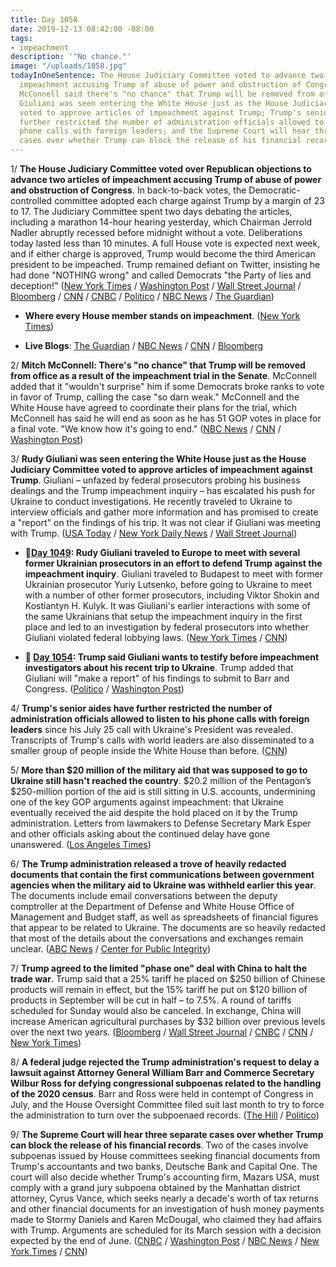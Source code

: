 ```yaml
---
title: Day 1058
date: 2019-12-13 08:42:00 -08:00
tags:
- impeachment
description: '"No chance."'
image: "/uploads/1058.jpg"
todayInOneSentence: The House Judiciary Committee voted to advance two articles of
  impeachment accusing Trump of abuse of power and obstruction of Congress; Mitch
  McConnell said there's "no chance" that Trump will be removed from office; Rudy
  Giuliani was seen entering the White House just as the House Judiciary Committee
  voted to approve articles of impeachment against Trump; Trump's senior aides have
  further restricted the number of administration officials allowed to listen to his
  phone calls with foreign leaders; and the Supreme Court will hear three separate
  cases over whether Trump can block the release of his financial records.
---
```


1/ **The House Judiciary Committee voted over Republican objections to advance two articles of impeachment accusing Trump of abuse of power and obstruction of Congress**. In back-to-back votes, the Democratic-controlled committee adopted each charge against Trump by a margin of 23 to 17. The Judiciary Committee spent two days debating the articles, including a marathon 14-hour hearing yesterday, which Chairman Jerrold Nadler abruptly recessed before midnight without a vote. Deliberations today lasted less than 10 minutes. A full House vote is expected next week, and if either charge is approved, Trump would become the third American president to be impeached. Trump remained defiant on Twitter, insisting he had done "NOTHING wrong" and called Democrats "the Party of lies and deception!" ([New York Times](https://www.nytimes.com/2019/12/13/us/politics/impeachment-vote.html) / [Washington Post](https://www.washingtonpost.com/politics/trump-impeachment-live-updates-trump-praises-republican-defenders-as-warriors-as-democratic-led-house-panel-prepares-to-vote-to-impeach-him/2019/12/13/d7ed59fc-1d94-11ea-b4c1-fd0d91b60d9e_story.html) / [Wall Street Journal](https://www.wsj.com/articles/house-panel-set-to-vote-on-trump-impeachment-articles-11576248297) / [Bloomberg](https://www.bloomberg.com/news/articles/2019-12-13/trump-impeachment-advances-as-historic-vote-sends-case-to-house) / [CNN](https://www.cnn.com/2019/12/13/politics/house-judiciary-committee-impeachment-vote/index.html) / [CNBC](https://www.cnbc.com/2019/12/13/judiciary-committee-approves-articles-of-impeachment-against-trump.html) / [Politico](https://www.politico.com/news/2019/12/13/house-judiciary-approves-articles-of-impeachment-paving-way-for-floor-vote-084362) / [NBC News](https://www.nbcnews.com/politics/trump-impeachment-inquiry/judiciary-committee-nears-historic-impeachment-vote-against-trump-n1101436) / [The Guardian](https://www.theguardian.com/us-news/2019/dec/13/house-committee-donald-trump-impeachment-vote))

* **Where every House member stands on impeachment**. ([New York Times](https://www.nytimes.com/interactive/2019/12/12/us/politics/trump-impeachment-house-vote-whip-count.html))

* **Live Blogs**: [The Guardian](https://www.theguardian.com/us-news/live/2019/dec/13/trump-news-today-live-impeachment-house-vote-democrats-2020-latest-updates) / [NBC News](https://www.nbcnews.com/politics/trump-impeachment-inquiry/live-blog/impeachment-live-updates-judiciary-debates-articles-impeachment-n1100121) / [CNN](https://www.cnn.com/politics/live-news/impeachment-inquiry-12-13-2019/index.html) / [Bloomberg](https://www.bloomberg.com/news/articles/2019-12-13/judiciary-sets-vote-on-articles-for-friday-impeachment-update)

2/ **Mitch McConnell: There's "no chance" that Trump will be removed from office as a result of the impeachment trial in the Senate**. McConnell added that it "wouldn't surprise" him if some Democrats broke ranks to vote in favor of Trump, calling the case "so darn weak." McConnell and the White House have agreed to coordinate their plans for the trial, which McConnell has said he will end as soon as he has 51 GOP votes in place for a final vote. "We know how it's going to end." ([NBC News](https://www.nbcnews.com/politics/trump-impeachment-inquiry/mcconnell-there-s-no-chance-trump-removed-office-n1101286) / [CNN](https://www.cnn.com/2019/12/12/politics/senate-impeachment-trial-mitch-mcconnell-white-house/index.html) / [Washington Post](https://www.washingtonpost.com/politics/2019/12/13/mcconnell-says-hell-let-trumps-white-house-dictate-trumps-impeachment-trial/))

3/ **Rudy Giuliani was seen entering the White House just as the House Judiciary Committee voted to approve articles of impeachment against Trump**. Giuliani – unfazed by federal prosecutors probing his business dealings and the Trump impeachment inquiry – has escalated his push for Ukraine to conduct investigations. He recently traveled to Ukraine to interview officials and gather more information and has promised to create a "report" on the findings of his trip. It was not clear if Giuliani was meeting with Trump. ([USA Today](https://www.usatoday.com/story/news/politics/2019/12/13/trump-attorney-rudy-giuliani-seen-white-house-amid-impeachment-vote/2636989001/) / [New York Daily News](https://www.nydailynews.com/news/politics/ny-rudy-giuliani-trump-impeachment-ukraine-20191213-tqxkjn5bebetrenh4gdx2exk7y-story.html) / [Wall Street Journal](https://www.wsj.com/articles/just-having-fun-giuliani-doubles-down-on-ukraine-probes-11576233001))

* **📌[Day 1049](https://whatthefuckjusthappenedtoday.com/2019/12/04/day-1049/#4-rudy-giuliani-traveled-to-europe-t): Rudy Giuliani traveled to Europe to meet with several former Ukrainian prosecutors in an effort to defend Trump against the impeachment inquiry**. Giuliani traveled to Budapest to meet with former Ukrainian prosecutor Yuriy Lutsenko, before going to Ukraine to meet with a number of other former prosecutors, including Viktor Shokin and Kostiantyn H. Kulyk. It was Giuliani's earlier interactions with some of the same Ukrainians that setup the impeachment inquiry in the first place and led to an investigation by federal prosecutors into whether Giuliani violated federal lobbying laws. ([New York Times](https://www.nytimes.com/2019/12/04/us/politics/giuliani-europe-impeachment.html) / [CNN](https://www.cnn.com/2019/12/04/politics/rudy-giuliani-ukraine-visit-interviews-documentary/))

* **📌 [Day 1054](https://whatthefuckjusthappenedtoday.com/2019/12/09/day-1054/#trump-said-giuliani-wants-to-testify): Trump said Giuliani wants to testify before impeachment investigators about his recent trip to Ukraine**. Trump added that Giuliani will "make a report" of his findings to submit to Barr and Congress. ([Politico](https://www.politico.com/news/2019/12/07/trump-giuliani-ukraine-trip-077725) / [Washington Post](https://www.washingtonpost.com/politics/trump-giuliani-will-report-to-justice-department-congress-on-his-investigations-in-ukraine/2019/12/07/c8cbabae-192f-11ea-8406-df3c54b3253e_story.html))

4/ **Trump's senior aides have further restricted the number of administration officials allowed to listen to his phone calls with foreign leaders** since his July 25 call with Ukraine's President was revealed. Transcripts of Trump's calls with world leaders are also disseminated to a smaller group of people inside the White House than before. ([CNN](https://www.cnn.com/2019/12/13/politics/white-house-foreign-calls-crackdown-ukraine/index.html))

5/ **More than $20 million of the military aid that was supposed to go to Ukraine still hasn't reached the country**. $20.2 million of the Pentagon’s $250-million portion of the aid is still sitting in U.S. accounts, undermining one of the key GOP arguments against impeachment: that Ukraine eventually received the aid despite the hold placed on it by the Trump administration. Letters from lawmakers to Defense Secretary Mark Esper and other officials asking about the continued delay have gone unanswered. ([Los Angeles Times](https://www.latimes.com/politics/story/2019-12-12/millions-in-military-aid-at-center-of-impeachment-hasnt-reached-ukraine))

6/ **The Trump administration released a trove of heavily redacted documents that contain the first communications between government agencies when the military aid to Ukraine was withheld earlier this year**. The documents include email conversations between the deputy comptroller at the Department of Defense and White House Office of Management and Budget staff, as well as spreadsheets of financial figures that appear to be related to Ukraine. The documents are so heavily redacted that most of the details about the conversations and exchanges remain unclear. ([ABC News](https://abcnews.go.com/Politics/heavily-redacted-communications-withholding-ukraine-aid-released-trump/story?id=67669236) / [Center for Public Integrity](https://publicintegrity.org/national-security/ukraine-documents-dod-omb-foia/))

7/ **Trump agreed to the limited "phase one" deal with China to halt the trade war**. Trump said that a 25% tariff he placed on $250 billion of Chinese products will remain in effect, but the 15% tariff he put on $120 billion of products in September will be cut in half – to 7.5%. A round of tariffs scheduled for Sunday would also be canceled. In exchange, China will increase American agricultural purchases by $32 billion over previous levels over the next two years. ([Bloomberg](https://www.bloomberg.com/news/articles/2019-12-13/china-says-deal-agreed-u-s-to-roll-back-tariffs-in-stages) / [Wall Street Journal](https://www.wsj.com/articles/us-china-confirm-reaching-phase-one-trade-deal-11576234325) / [CNBC](https://www.cnbc.com/2019/12/13/trump-says-25percent-tariffs-will-remain-but-new-china-duties-will-not-take-effect-sunday.html) / [CNN](https://www.cnn.com/2019/12/13/politics/china-trump-trade-deal/index.html) / [New York Times](https://www.nytimes.com/2019/12/13/business/economy/china-trade-deal.html))

8/ **A federal judge rejected the Trump administration's request to delay a lawsuit against Attorney General William Barr and Commerce Secretary Wilbur Ross for defying congressional subpoenas related to the handling of the 2020 census**. Barr and Ross were held in contempt of Congress in July, and the House Oversight Committee filed suit last month to try to force the administration to turn over the subpoenaed records. ([The Hill](https://thehill.com/regulation/court-battles/474476-judge-rejects-doj-effort-to-delay-house-lawsuit-against-barr-ross) / [Politico](https://www.politico.com/news/2019/12/13/donald-trump-census-citizenship-question-084506))

9/ **The Supreme Court will hear three separate cases over whether Trump can block the release of his financial records**. Two of the cases involve subpoenas issued by House committees seeking financial documents from Trump's accountants and two banks, Deutsche Bank and Capital One. The court will also decide whether Trump's accounting firm, Mazars USA, must comply with a grand jury subpoena obtained by the Manhattan district attorney, Cyrus Vance, which seeks nearly a decade's worth of tax returns and other financial documents for an investigation of hush money payments made to Stormy Daniels and Karen McDougal, who claimed they had affairs with Trump. Arguments are scheduled for its March session with a decision expected by the end of June. ([CNBC](https://www.cnbc.com/2019/12/13/supreme-court-will-hear-three-cases-over-trumps-financial-records.html) / [Washington Post](https://www.washingtonpost.com/politics/courts_law/supreme-court-will-take-up-trumps-broad-claims-of-protection-from-investigation/2019/12/13/1de84cd6-1d19-11ea-8d58-5ac3600967a1_story.html) / [NBC News](https://www.nbcnews.com/politics/politics-news/supreme-court-agrees-hear-trump-appeals-subpoena-fights-over-financial-n1101901) / [New York Times](https://www.nytimes.com/2019/12/13/us/supreme-court-trump-financial-records.html) / [CNN](https://www.cnn.com/2019/12/13/politics/supreme-court-trump-financial-documents/index.html))